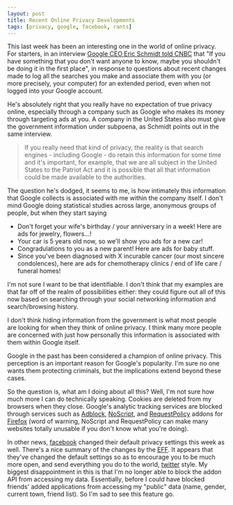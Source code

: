 ```yaml
---
layout: post
title: Recent Online Privacy Developments
tags: [privacy, google, facebook, rants]
---
```


This last week has been an interesting one in the world of online privacy.  For starters, in an interview [Google CEO Eric Schmidt told CNBC](http://www.theregister.co.uk/2009/12/07/schmidt_on_privacy/) that "If you have something that you don't want anyone to know, maybe you shouldn't be doing it in the first place", in response to questions about recent changes made to log all the searches you make and associate them with you (or more precisely, your computer) for an extended period, even when not logged into your Google account.

He's absolutely right that you really have no expectation of true privacy online, especially through a company such as Google who makes its money through targeting ads at you.  A company in the United States also must give the government information under subpoena, as Schmidt points out in the same interview.

>If you really need that kind of privacy, the reality is that search engines - including Google - do retain this information for some time and it's important, for example, that we are all subject in the United States to the Patriot Act and it is possible that all that information could be made available to the authorities.

The question he's dodged, it seems to me, is how intimately this information that Google collects is associated with me within the company itself.  I don't mind Google doing statistical studies across large, anonymous groups of people, but when they start saying

* Don't forget your wife's birthday / your anniversary in a week! Here are ads for jewelry, flowers...!
* Your car is 5 years old now, so we'll show you ads for a new car!
* Congradulations to you as a new parent! Here are ads for baby stuff.
* Since you've been diagnosed with X incurable cancer (our most sincere condolences), here are ads for chemotherapy clinics / end of life care / funeral homes!

I'm not sure I want to be that identifiable.  I don't think that my examples are that far off of the realm of possibilities either: they could figure out all of this now based on searching through your social networking information and search/browsing history.

I don't think hiding information from the government is what most people are looking for when they think of online privacy.  I think many more people are concerned with just how personally this information is associated with them within Google itself.

Google in the past has been considered a champion of online privacy.  This perception is an important reason for Google's popularity.  I'm sure no one wants them protecting criminals, but the implications extend beyond these cases.

So the question is, what am I doing about all this?  Well, I'm not sure how much more I can do technically speaking.  Cookies are deleted from my browsers when they close.  Google's analytic tracking services are blocked through services such as [Adblock](http://adblockplus.org/en/), [NoScript](http://noscript.net/), and [RequestPolicy](http://www.requestpolicy.com/) addons for [Firefox](http://www.mozilla.com/en-US/firefox/personal.html) (word of warning, NoScript and RequestPolicy can make many websites totally unusable if you don't know what you're doing).

In other news, [facebook](https://www.facebook.com) changed their default privacy settings this week as well.  There's a nice summary of the changes by the [EFF](http://www.eff.org/deeplinks/2009/12/facebooks-new-privacy-changes-good-bad-and-ugly).  It appears that they've changed the default settings so as to encourage you to be much more open, and send everything you do to the world, [twitter](https://twitter.com) style.  My biggest disappointment in this is that I'm no longer able to block the addon API from accessing my data.  Essentially, before I could have blocked friends' added applications from accessing my "public" data (name, gender, current town, friend list).  So I'm sad to see this feature go.


